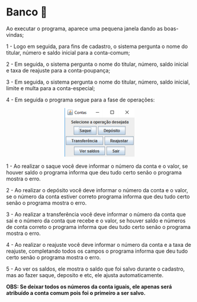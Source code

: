 <h1>Banco 🏦</h1>

Ao executar o programa, aparece uma pequena janela dando as boas-vindas;

1 - Logo em seguida, para fins de cadastro, o sistema pergunta o nome do titular, número e saldo inicial para a conta-comum;

2 - Em seguida, o sistema pergunta o nome do titular, número, saldo inicial e taxa de reajuste para a conta-poupança;

3 - Em seguida, o sistema pergunta o nome do titular, número, saldo inicial, limite e multa para a conta-especial;

4 - Em seguida o programa segue para a fase de operações:

<p align = "center">
    <img src = "Banco/thxfx.png">
</p>



1 - Ao realizar o saque você deve informar o número da conta e o valor, se houver saldo o programa informa que deu tudo certo senão o programa mostra o erro. 

2 - Ao realizar o depósito você deve informar o número da conta e o valor, se o número da conta estiver correto programa informa que deu tudo certo senão o programa mostra o erro.

3 - Ao realizar a transferência você deve informar o número da conta que sai e o número da conta que recebe e o valor, se houver saldo e números de conta correto o programa informa que deu tudo certo senão o programa mostra o erro.

4 - Ao realizar o reajuste você deve informar o número da conta e a taxa de reajuste, completando todos os campos o programa informa que deu tudo certo senão o programa mostra o erro.

5 - Ao ver os saldos, ele mostra o saldo que foi salvo durante o cadastro, mas ao fazer saque, deposito e etc, ele ajusta automaticamente.



**OBS: Se deixar todos os números da conta iguais, ele apenas será atribuído a conta comum pois foi o primeiro a ser salvo.**
